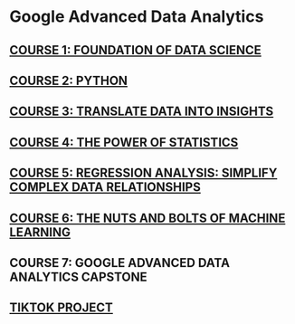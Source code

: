 # Google Advanced Data Analytics
## [COURSE 1: FOUNDATION OF DATA SCIENCE](https://github.com/chongna95/Google-Advanced-Data-Analytics-/tree/main/Course%201%20:%20Foundations%20of%20Data%20Science)
## [COURSE 2: PYTHON](https://github.com/chongna95/Google-Advanced-Data-Analytics-/tree/main/Course%202%3A%20Python)
## [COURSE 3: TRANSLATE DATA INTO INSIGHTS](https://github.com/chongna95/Google-Advanced-Data-Analytics-/tree/main/Course%203:%20Translate%20Data%20into%20Insights)
## [COURSE 4: THE POWER OF STATISTICS](https://github.com/chongna95/Google-Advanced-Data-Analytics-/tree/main/Course%204:%20The%20Power%20of%20Statistics)
## [COURSE 5: REGRESSION ANALYSIS: SIMPLIFY COMPLEX DATA RELATIONSHIPS](https://github.com/chongna95/Google-Advanced-Data-Analytics-/tree/main/Course%205%3A%20Regression%20Analysis)
## [COURSE 6: THE NUTS AND BOLTS OF MACHINE LEARNING]([https://github.com/chongna95/Google-Advanced-Data-Analytics-/blob/main/Course%206%3A%20The%20Nuts%20and%20Bolts%20of%20Machine%20Learning/5.Use%20K-means%20for%20color%20compression%20with%20Python.ipynb](https://github.com/chongna95/Google-Advanced-Data-Analytics-/tree/main/Course%206%3A%20The%20Nuts%20and%20Bolts%20of%20Machine%20Learning))
## COURSE 7: GOOGLE ADVANCED DATA ANALYTICS CAPSTONE
## [TIKTOK PROJECT](https://github.com/chongna95/Google-Advanced-Data-Analytics-/tree/main/TikTok%20Project)

